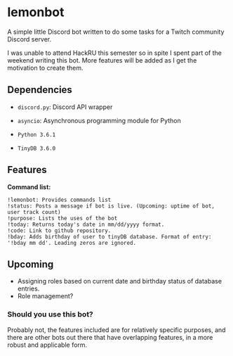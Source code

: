 # lemonbot

A simple little Discord bot written to do some tasks for a Twitch community Discord server.

I was unable to attend HackRU this semester so in spite I spent part of the weekend writing this bot. More features will be added as I get the motivation to create them.

## Dependencies

- `discord.py`: Discord API wrapper

- `asyncio`: Asynchronous programming module for Python

- `Python 3.6.1`

- `TinyDB 3.6.0`

## Features

**Command list:**

```
!lemonbot: Provides commands list
!status: Posts a message if bot is live. (Upcoming: uptime of bot, user track count)
!purpose: Lists the uses of the bot
!today: Returns today's date in mm/dd/yyyy format.
!code: Link to github repository.
!bday: Adds birthday of user to tinyDB database. Format of entry: '!bday mm dd'. Leading zeros are ignored.
```

## Upcoming

- Assigning roles based on current date and birthday status of database entries.
- Role management?

### Should you use this bot?

Probably not, the features included are for relatively specific purposes, and there are other bots out there that have overlapping features, in a more robust and applicable form.